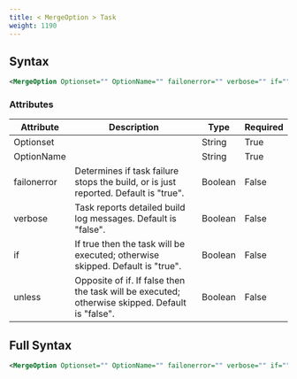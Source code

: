 ```yaml
---
title: < MergeOption > Task
weight: 1190
---
```

## Syntax
```xml
<MergeOption Optionset="" OptionName="" failonerror="" verbose="" if="" unless="" />
```
### Attributes
| Attribute | Description | Type | Required |
| --------- | ----------- | ---- | -------- |
| Optionset |  | String | True |
| OptionName |  | String | True |
| failonerror | Determines if task failure stops the build, or is just reported. Default is &quot;true&quot;. | Boolean | False |
| verbose | Task reports detailed build log messages.  Default is &quot;false&quot;. | Boolean | False |
| if | If true then the task will be executed; otherwise skipped. Default is &quot;true&quot;. | Boolean | False |
| unless | Opposite of if.  If false then the task will be executed; otherwise skipped. Default is &quot;false&quot;. | Boolean | False |

## Full Syntax
```xml
<MergeOption Optionset="" OptionName="" failonerror="" verbose="" if="" unless="" />
```
